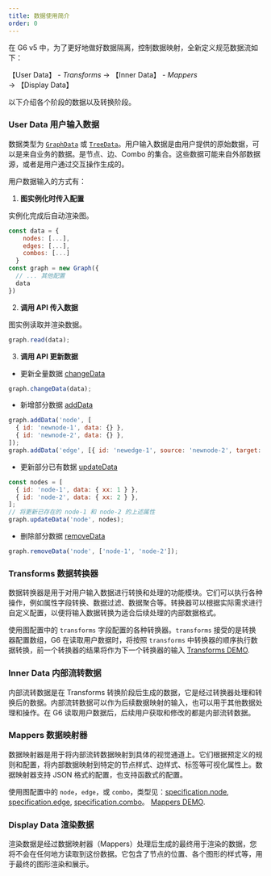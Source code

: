 ```yaml
---
title: 数据使用简介
order: 0
---
```


在 G6 v5 中，为了更好地做好数据隔离，控制数据映射，全新定义规范数据流如下：

【User Data】 - _Transforms_ -> 【Inner Data】 - _Mappers_ -> 【Display Data】

以下介绍各个阶段的数据以及转换阶段。

### User Data 用户输入数据

数据类型为 [`GraphData`](./GraphData.zh.md) 或 [`TreeData`](./TreeData.zh.md)。用户输入数据是由用户提供的原始数据，可以是来自业务的数据。是节点、边、Combo 的集合。这些数据可能来自外部数据源，或者是用户通过交互操作生成的。

用户数据输入的方式有：

1. **图实例化时传入配置**

实例化完成后自动渲染图。

```javascript
const data = {
    nodes: [...],
    edges: [...],
    combos: [...]
  }
const graph = new Graph({
  // ... 其他配置
  data
})
```

2. **调用 API 传入数据**

图实例读取并渲染数据。

```javascript
graph.read(data);
```

3. **调用 API 更新数据**

- 更新全量数据 [changeData](../graph//Graph.zh.md#changedata)

```javascript
graph.changeData(data);
```

- 新增部分数据 [addData](../graph//Graph.zh.md#adddata)

```javascript
graph.addData('node', [
  { id: 'newnode-1', data: {} },
  { id: 'newnode-2', data: {} },
]);
graph.addData('edge', [{ id: 'newedge-1', source: 'newnode-2', target: 'newnode-1', data: {} }]);
```

- 更新部分已有数据 [updateData](../graph//Graph.zh.md#updatedata)

```javascript
const nodes = [
  { id: 'node-1', data: { xx: 1 } },
  { id: 'node-2', data: { xx: 2 } },
];
// 将更新已存在的 node-1 和 node-2 的上述属性
graph.updateData('node', nodes);
```

- 删除部分数据 [removeData](../graph//Graph.zh.md#removedata)

```javascript
graph.removeData('node', ['node-1', 'node-2']);
```

### Transforms 数据转换器

数据转换器是用于对用户输入数据进行转换和处理的功能模块。它们可以执行各种操作，例如属性字段转换、数据过滤、数据聚合等。转换器可以根据实际需求进行自定义配置，以便将输入数据转换为适合后续处理的内部数据格式。

使用图配置中的 `transforms` 字段配置的各种转换器。`transforms` 接受的是转换器配置数组，G6 在读取用户数据时，将按照 `transforms` 中转换器的顺序执行数据转换，前一个转换器的结果将作为下一个转换器的输入 [Transforms DEMO](/en/examples/feature/features/#rendererSwitch).

### Inner Data 内部流转数据

内部流转数据是在 Transforms 转换阶段后生成的数据，它是经过转换器处理和转换后的数据。内部流转数据可以作为后续数据映射的输入，也可以用于其他数据处理和操作。在 G6 读取用户数据后，后续用户获取和修改的都是内部流转数据。

### Mappers 数据映射器

数据映射器是用于将内部流转数据映射到具体的视觉通道上。它们根据预定义的规则和配置，将内部数据映射到特定的节点样式、边样式、标签等可视化属性上。数据映射器支持 JSON 格式的配置，也支持函数式的配置。

使用图配置中的 `node`，`edge`，或 `combo`，类型见：[specification.node](../graph/Specification.zh.md#node), [specification.edge](../graph/Specification.zh.md#edge), [specification.combo](../graph/Specification.zh.md#combo)。 [Mappers DEMO](/zh/examples/feature/features/#lodLevels).

### Display Data 渲染数据

渲染数据是经过数据映射器（Mappers）处理后生成的最终用于渲染的数据，您将不会在任何地方读取到这份数据。它包含了节点的位置、各个图形的样式等，用于最终的图形渲染和展示。
